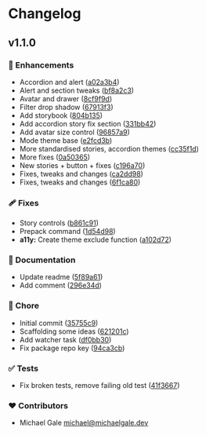# Changelog


## v1.1.0


### 🚀 Enhancements

- Accordion and alert ([a02a3b4](https://github.com/miclgael/deku/commit/a02a3b4))
- Alert and section tweaks ([bf8a2c3](https://github.com/miclgael/deku/commit/bf8a2c3))
- Avatar and drawer ([8cf9f9d](https://github.com/miclgael/deku/commit/8cf9f9d))
- Filter drop shadow ([67913f3](https://github.com/miclgael/deku/commit/67913f3))
- Add storybook ([804b135](https://github.com/miclgael/deku/commit/804b135))
- Add accordion story fix section ([331bb42](https://github.com/miclgael/deku/commit/331bb42))
- Add avatar size control ([96857a9](https://github.com/miclgael/deku/commit/96857a9))
- Mode theme base ([e2fcd3b](https://github.com/miclgael/deku/commit/e2fcd3b))
- More standardised stories, accordion themes ([cc35f1d](https://github.com/miclgael/deku/commit/cc35f1d))
- More fixes ([0a50365](https://github.com/miclgael/deku/commit/0a50365))
- New stories + button + fixes ([c196a70](https://github.com/miclgael/deku/commit/c196a70))
- Fixes, tweaks and changes ([ca2dd98](https://github.com/miclgael/deku/commit/ca2dd98))
- Fixes, tweaks and changes ([6f1ca80](https://github.com/miclgael/deku/commit/6f1ca80))

### 🩹 Fixes

- Story controls ([b861c91](https://github.com/miclgael/deku/commit/b861c91))
- Prepack command ([1d54d98](https://github.com/miclgael/deku/commit/1d54d98))
- **a11y:** Create theme exclude function ([a102d72](https://github.com/miclgael/deku/commit/a102d72))

### 📖 Documentation

- Update readme ([5f89a61](https://github.com/miclgael/deku/commit/5f89a61))
- Add comment ([296e34d](https://github.com/miclgael/deku/commit/296e34d))

### 🏡 Chore

- Initial commit ([35755c9](https://github.com/miclgael/deku/commit/35755c9))
- Scaffolding some ideas ([621201c](https://github.com/miclgael/deku/commit/621201c))
- Add watcher task ([df0bb30](https://github.com/miclgael/deku/commit/df0bb30))
- Fix package repo key ([94ca3cb](https://github.com/miclgael/deku/commit/94ca3cb))

### ✅ Tests

- Fix broken tests, remove failing old test ([41f3667](https://github.com/miclgael/deku/commit/41f3667))

### ❤️ Contributors

- Michael Gale <michael@michaelgale.dev>

